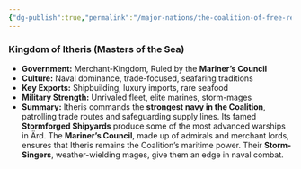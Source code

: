 ```yaml
---
{"dg-publish":true,"permalink":"/major-nations/the-coalition-of-free-realms/allied-nations/itheris/"}
---
```


### **Kingdom of Itheris (Masters of the Sea)**

- **Government:** Merchant-Kingdom, Ruled by the **Mariner’s Council**
- **Culture:** Naval dominance, trade-focused, seafaring traditions
- **Key Exports:** Shipbuilding, luxury imports, rare seafood
- **Military Strength:** Unrivaled fleet, elite marines, storm-mages
- **Summary:** Itheris commands the **strongest navy in the Coalition**, patrolling trade routes and safeguarding supply lines. Its famed **Stormforged Shipyards** produce some of the most advanced warships in Ärd. The **Mariner’s Council**, made up of admirals and merchant lords, ensures that Itheris remains the Coalition’s maritime power. Their **Storm-Singers**, weather-wielding mages, give them an edge in naval combat.